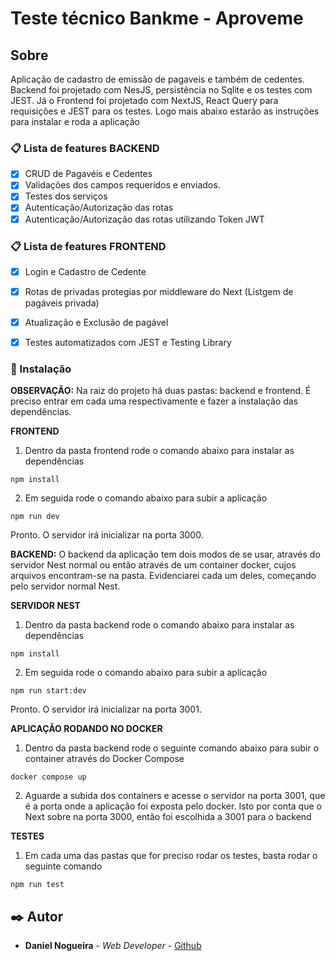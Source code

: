 # Teste técnico Bankme - Aproveme

## Sobre

Aplicação de cadastro de emissão de pagaveis e também de cedentes. Backend foi projetado com NesJS, persistência no Sqlite e os testes com JEST. Já o Frontend foi projetado com NextJS, React Query para requisições e JEST para os testes. Logo mais abaixo estarão as instruções para instalar e roda a aplicação

### 📋 Lista de features BACKEND

- [x] CRUD de Pagavéis e Cedentes
- [x] Validações dos campos requeridos e enviados.
- [x] Testes dos serviços
- [x] Autenticação/Autorização das rotas
- [x] Autenticação/Autorização das rotas utilizando Token JWT

### 📋 Lista de features FRONTEND

- [x] Login e Cadastro de Cedente
- [x] Rotas de privadas protegias por middleware do Next (Listgem de pagáveis privada)
- [x] Atualização e Exclusão de pagável
- [x] Testes automatizados com JEST e Testing Library


### 🔧 Instalação

**OBSERVAÇÃO:** Na raiz do projeto há duas pastas: backend e frontend. É preciso entrar em cada uma respectivamente e fazer
a instalação das dependências.

**FRONTEND**
01. Dentro da pasta frontend rode o comando abaixo para instalar as dependências
```
npm install
```

02. Em seguida rode o comando abaixo para subir a aplicação

```
npm run dev
```
Pronto. O servidor irá inicializar na porta 3000.

**BACKEND:** O backend da aplicação tem dois modos de se usar, através do servidor Nest normal ou então através de um container docker, cujos arquivos encontram-se na pasta.
Evidenciarei cada um deles, começando pelo servidor normal Nest.

**SERVIDOR NEST**
01. Dentro da pasta backend rode o comando abaixo para instalar as dependências
```
npm install
```

02. Em seguida rode o comando abaixo para subir a aplicação
```
npm run start:dev
```
Pronto. O servidor irá inicializar na porta 3001.

**APLICAÇÃO RODANDO NO DOCKER**
01. Dentro da pasta backend rode o seguinte comando abaixo para subir o container através do Docker Compose
```
docker compose up
```
02. Aguarde a subida dos containers e acesse o servidor na porta 3001, que é a porta onde a aplicação foi exposta pelo docker. Isto por conta que o
Next sobre na porta 3000, então foi escolhida a 3001 para o backend

**TESTES**
01. Em cada uma das pastas que for preciso rodar os testes, basta rodar o seguinte comando
```
npm run test
```


## ✒️ Autor

- **Daniel Nogueira** - _Web Developer_ - [Github](https://github.com/NogueiraDan)
